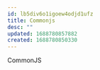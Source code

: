 ```yaml
---
id: lb5div6o1igoew4odjd1ufz
title: Commonjs
desc: ""
updated: 1688780857882
created: 1688780850330
---
```


CommonJS
